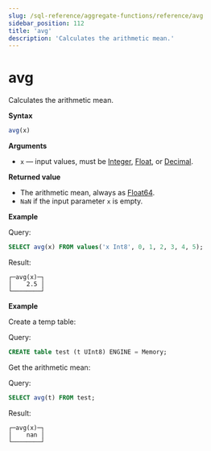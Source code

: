 ```yaml
---
slug: /sql-reference/aggregate-functions/reference/avg
sidebar_position: 112
title: 'avg'
description: 'Calculates the arithmetic mean.'
---
```


# avg

Calculates the arithmetic mean.

**Syntax**

``` sql
avg(x)
```

**Arguments**

- `x` — input values, must be [Integer](../../../sql-reference/data-types/int-uint.md), [Float](../../../sql-reference/data-types/float.md), or [Decimal](../../../sql-reference/data-types/decimal.md).

**Returned value**

- The arithmetic mean, always as [Float64](../../../sql-reference/data-types/float.md).
- `NaN` if the input parameter `x` is empty.

**Example**

Query:

``` sql
SELECT avg(x) FROM values('x Int8', 0, 1, 2, 3, 4, 5);
```

Result:

``` text
┌─avg(x)─┐
│    2.5 │
└────────┘
```

**Example**

Create a temp table:

Query:

``` sql
CREATE table test (t UInt8) ENGINE = Memory;
```

Get the arithmetic mean:

Query:

```sql
SELECT avg(t) FROM test;
```

Result:

``` text
┌─avg(x)─┐
│    nan │
└────────┘
```
